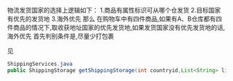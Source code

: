 物流发货国家的选择上逻辑如下：
1.商品有属性标识可从哪个仓发货
2.目标国家有优先的发货地
3.海外优先
那么
在购物车中有四件商品,如果有A、B仓库都有四件商品的情况下,取收获地址国家的优先发货地,如果发货国家没有优先发货地的话,海外优先
首先判别条件是,尽量少打包裹

见
```java
ShippingServices.java
public ShippingStorage getShippingStorage(int countryid,List<String> listingids)
```